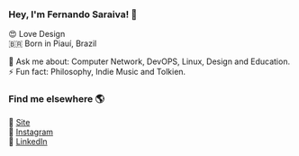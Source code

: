 ### Hey, I'm Fernando Saraiva! 👋

:heart_eyes: Love Design <br>
🇧🇷 Born in Piauí, Brazil <br>

💬 Ask me about: Computer Network, DevOPS, Linux, Design and Education. <br>
⚡ Fun fact: Philosophy, Indie Music and Tolkien. <br>

### Find me elsewhere 🌎

🚀 [Site](https://fernandosaraiva0.github.io/links/) <br>
📸 [Instagram](https://instagram.com/fernando_saraiva.ti) <br>
💼 [LinkedIn](https://www.linkedin.com/in/fernandosaraivadesigner/) <br>


